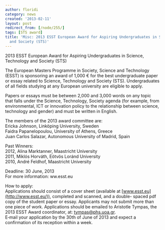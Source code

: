 ```yaml
---
author: floridi
category: news
created: '2013-02-11'
layout: post
redirect_from: [/node/255/]
tags: [STS award]
title: 'Misc: 2013 ESST European Award for Aspiring Undergraduates in Science, Technology
  and Society (STS)'
---
```

2013 ESST European Award for Aspiring Undergraduates in Science, Technology
and Society (STS)

The European Masters Programme in Society, Science and Technology (ESST) is
sponsoring an award of 1,000 € for the best undergraduate paper or essay
related to Science, Technology and Society (STS). Undergraduates of all fields
studying at any European university are eligible to apply.

Papers or essays must be between 2,000 and 3,000 words on any topic that falls
under the Science, Technology, Society agenda (for example, from
environmental, ICT or innovation policy to the relationship between science,
technology and gender) and must be written in English.

The members of the 2013 award committee are:  
Ericka Johnson, Linköping University, Sweden  
Faidra Papanelopoulou, University of Athens, Greece  
Juan Carlos Salazar, Autonomous University of Madrid, Spain

  
Past Winners:  
2012, Alina Marktanner, Maastricht University  
2011, Miklós Horváth, Eötvös Loránd University  
2010, André Feldhof, Maastricht University

  
Deadline: 30 June, 2013  
For more information: ww.esst.eu

  
How to apply:  
Applications should consist of a cover sheet (available at
[www.esst.eu](http://www.esst.eu/)), completed and scanned, and a double-
spaced pdf copy of the student paper or essay. Applicants may not submit more
than one piece of work. Applications should be emailed to Aristotle Tympas,
the 2013 ESST Award coordinator, at:
[tympas@phs.uoa.gr](mailto:tympas@phs.uoa.gr).  
E‐mail your application by the 30th of June of 2013 and expect a confirmation
of its reception within a week.

